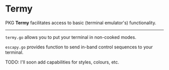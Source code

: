 # Termy

PKG **Termy** facilitates access to basic (terminal emulator's) functionality.

---

`termy.go` allows you to put your terminal in non-cooked modes.

`escapy.go` provides function to send in-band control sequences to your terminal.

TODO: I'll soon add capabilities for styles, colours, etc.
